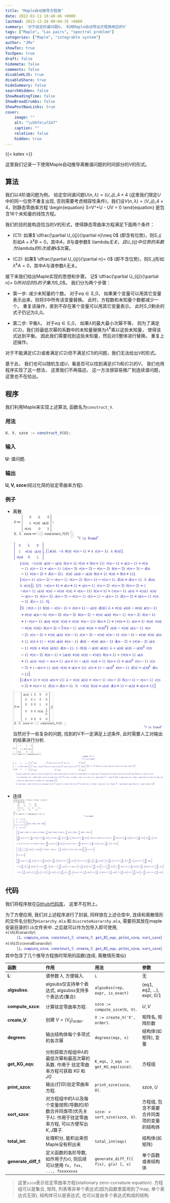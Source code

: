 ```yaml
---
title: "Maple自动推导方程族"
date: 2022-01-11 19:48:46 +0800
lastmod: 2023-12-28 09:04:35 +0800
summary: '对于给定的谱问题U， 利用Maple自动导出方程族相应的V'
tags: ["Maple", "Lax pairs", "spectral problem"]
categories: ["Maple", "integrable system"]
author: "JMx"
showToc: true
TocOpen: true
draft: false
hidemeta: false
comments: false
disableHLJS: true 
disableShare: true
hideSummary: false
searchHidden: false
ShowReadingTime: false
ShowBreadCrumbs: false
ShowPostNavLinks: true
cover:
    image: ""  
    alt: "\u56fe\u7247"  
    caption: "" 
    relative: false 
    hidden: true 
---
```



{{< katex >}}


	
这里我们记录一下使用Maple自动推导离散谱问题的时间部分的$V$的形式。

## 算法

我们以$4$阶谱问题为例。 给定空间谱问题$U(n, \lambda)=(U\_{ij})\_{4\times 4}$ (这里我们限定$U$中的同一位势不重复出现, 否则需要考虑相容性条件)，我们设$V(n, \lambda)=(V\_{ij})\_{4\times 4}$，则静态零曲率方程
\begin{equation}
	S=V^+U - UV = 0
\end{equation}
是包含$16$个未知量的线性方程。 

我们的目的是构造恰当的$V$的形式，使得静态零曲率方程满足下面两个条件：
- (C1): 如果$ \dfrac{\partial U\_{ij}}{\partial n}\neq 0$ (即含有位势)，则$S\_{ij}$形如$A+\lambda^k B=0$，其中$A，B$与谱参数$ \lambda$无关，且$U\_{ij}$中位势的系数为$\lambda$的$0$次或者$k$次幂。

- (C2): 如果$ \dfrac{\partial U\_{ij}}{\partial n}= 0$ (即不含位势)，则$S\_{ij}$形如$\lambda^k A=0$，其中$A$与谱参数$\lambda$无关。

接下来我们给出Maple实现的思想和步骤。 记$ \dfrac{\partial U\_{ij}}{\partial n}= 0$所对应的$S$的子集为$S\_0$。 我们分为两个步骤： 

- 第一步: 减少未知量的个数。 对于$eq\in S\_0$， 如果某个变量可以用其它变量表示出来，则将$S$中所有该变量替换。 此时，方程数和未知量个数都减少一个。 重复该操作，直到不存在某个变量可以用其它变量表示。 此时$S\_0$剩余的式子仍记为$S\_0$。

- 第二步: 平衡$\lambda$。 对于$eq\in S\_0$， 如果$\lambda$的最大最小次幂不等， 则为了满足(C2)，我们将最低次幂的系数中的未知量替换为$\lambda^k$乘以这些未知量， 使得该式达到平衡。 因此我们需要找到这些未知量，然后对$S$整体进行替换。 重复上述操作。


对于不能满足(C2)或者满足(C2)但不满足(C1)的问题，我们无法给出$V$的形式。

基于此， 我们也可以随机生成$U$，看是否可以找到满足(C1)和(C2)的$V$。 我们也用程序实现了这一想法， 这里我们不再描述。 这一方法很容易推广到连续谱问题，这里也不在给出。


## 程序


我们利用Maple来实现上述算法, 函数名为`construct_V`.

### 用法
```javascript
U, V, szce := construct_V(U);
```

### 输入
**U**: 谱问题.

### 输出
**U, V, szce**(经过化简的驻定零曲率方程).

### 例子
- 离散
![](images/d1.jpg)
![](images/d2.jpg)
当然对于一些复杂的问题, 找到的V不一定满足上述条件, 此时需要人工对输出的结果进行分析.
![](images/d-error.jpg)

- 连续
![](images/c1.jpg)


## 代码

我们将程序放在[Github代码库](https://github.com/jiandandaoxingfu/derive-hierarchy-V)， 这里不在附上。

为了方便应用, 我们对上述程序进行了封装, 同样放在上述仓库中, 连续和离散情形的文件名分别为`Hierarchy.mla` 和 `DiscreteHierarchy.mla`, 需要将其放在maple安装目录的`lib`文件夹中. 之后就可以作为包导入即可使用,
![](images/m1.jpg)
其中包含了几个推导方程族时常用的函数(连续, 离散情形类似)

|函数|作用|用法|参数|
|:---|:---|:---|:---|
| **L**:| 谱参数 $\lambda$, 方便输入. |`L` |无 |
| **algsubss**:| algsubs仅支持单个表达式, algsubss支持多个表达式(集合) |`algsubss(rep, expr, is_exact)` |{eq1, eq2, ...}, expr, 0/1|
| **compute_szce**:| 计算驻定零曲率方程. |`szce := compute_szce(U, V)`. |$U, V$ |
| **create_V**:| 创建 $V=(V_{ij})_{order}$. |`V := create_V('V', order)`.|矩阵名, 矩阵阶数|
| **degrees**:| 输出结构体每个多项式的各次幂 |`degrees(eqs, x)` |结构体(如矩阵), 变量|
| **get_KG_eqs**:| 分别获取方程组中$\lambda$的最低次幂和最高次幂的系数. 作用于 驻定零曲率方程可获取 $KG$ 和 $JG$ |`K_eqs, J_eqs := get_KG_eqs(szce)`. |方程组|
| **print_szce**:| 输出(打印)驻定零曲率方程. |`print_szce(szce, U)`. |szce, $U$|
| **sort_szce**:| 对方程组中的$\lambda$以及每个变量按照(导数的)阶数合并同类项(优先关于$\lambda$). 作用于驻定零曲率方程, 可以方便写出$K, J$算子. |`szce: = sort_szce(szce, U)`. |方程组, 包含不需要合并同类项的变量的结构体|
| **total_int**:| 处理积分, 能积出来但Maple没有积出来 |`total_int(eqs)` |结构体(如矩阵)|
| **generate_diff_f**:| 定义函数的各阶导数, 如作用于$f(x)$, 则后续可以使用 `fx, fxx, ..., fxxxxxxxx` |`generate_diff_f([ f(x), g(x) ], x)` |单个函数或者结构体|

> 这里`szce`表示驻定零曲率方程(stationary zero-curvature equation).
方程组可以是集合, 矩阵, 列表等非单个表达式(因为函数里面用到了map, 单个表达式无效), 
结构体可以是表达式, 也可以是由多个表达式构成的结构.